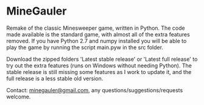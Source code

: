# MineGauler

Remake of the classic Minesweeper game, written in Python. The code made available is the standard game, with almost all of the extra features removed. If you have Python 2.7 and numpy installed you will be able to play the game by running the script main.pyw in the src folder.

Download the zipped folders 'Latest stable release' or 'Latest full release' to try out the extra features (runs on Windows without needing Python). The stable release is still missing some features as I work to update it, and the full release is a less stable old version.

Contact: minegauler@gmail.com, any questions/suggestions/requests welcome.
